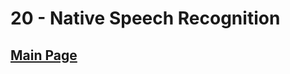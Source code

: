 # 20 - Native Speech Recognition

## <a href='https://github.com/Mugilan-Codes/javascript-30'>Main Page</a>
